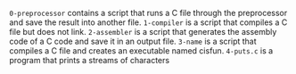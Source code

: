 `0-preprocessor` contains a script that runs a C file through the preprocessor and save the result into another file.
`1-compiler` is a script that compiles a C file but does not link.
`2-assembler` is a script that generates the assembly code of a C code and save it in an output file.
`3-name` is a script that compiles a C file and creates an executable named cisfun.
`4-puts.c` is a program that prints a streams of characters
